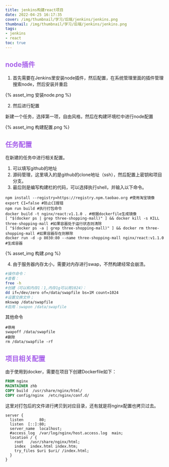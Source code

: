 ```yaml
---
title: jenkins构建react项目
date: 2022-04-25 16:17:35
cover: /img/thumbnail/学习/后端/jenkins/jenkins.png
thumbnail: /img/thumbnail/学习/后端/jenkins/jenkins.png
tags:
- jenkins
- react
toc: true
---
```


## <font color=#a862ea>node插件</font>

1. 首先需要在Jenkins里安装node插件，然后配置，在系统管理里面的插件管理搜索node，然后安装并重启

<!--more-->

{% asset_img 安装node.png %}

2. 然后进行配置

新建一个任务，选择第一项，自由风格，然后在构建环境栏中进行node配置

{% asset_img 构建配置.png %}

## <font color=#a862ea>任务配置</font>

在新建的任务中进行相关配置。

1. 可以填写github的地址
2. 源码管理，这里填入的是github的clone地址（ssh），然后配置上密钥和项目分支。
3. 最后则是编写构建栏的代码，可以选择执行shell，并输入以下命令。

```shell
npm install --registry=https://registry.npm.taobao.org #使用淘宝镜像
export CI=false #防止CI报错
npm run build #执行打包命令
docker build -t nginx/react:v1.1.0 . #根据dockerfile生成镜像
[ "$(docker ps | grep three-shopping-mall)" ] && docker kill -s KILL three-shopping-mall #如果容器处于运行状态则清除
[ "$(docker ps -a | grep three-shopping-mall)" ] && docker rm three-shopping-mall #如果容器存在则移除
docker run -d -p 8030:80 --name three-shopping-mall nginx/react:v1.1.0 #生成容器
```

{% asset_img 构建.png %}

4. 由于服务器内存太小，需要对内存进行swap，不然构建经常会崩溃。

```sh
#操作命令：
#查看：
free -h
#创建（可以和内存1：1,内存1g可以用1024）：
dd if=/dev/zero of=/data/swapfile bs=1M count=1024 
#设置交换文件；
mkswap /data/swapfile
#启用：swapon /data/swapfile
```

其他命令

```shell
#停用
swapoff /data/swapfile
#删除
rm /data/swapfile -rf
```

## <font color=#a862ea>项目相关配置</font>

由于使用到docker，需要在项目下创建Dockerfile如下：

```dockerfile
FROM nginx
MAINTAINER zhb
COPY build  /usr/share/nginx/html/ 
COPY config/nginx  /etc/nginx/conf.d/
```

这里对打包后的文件进行拷贝到对应目录，还有就是将nginx配置也拷贝过去。

```nginx
server {
  listen       80;
  listen  [::]:80;
  server_name  localhost;
  #access_log  /var/log/nginx/host.access.log  main;
  location / {
    root   /usr/share/nginx/html;
    index  index.html index.htm;
    try_files $uri $uri/ /index.html;
  }
}
```

